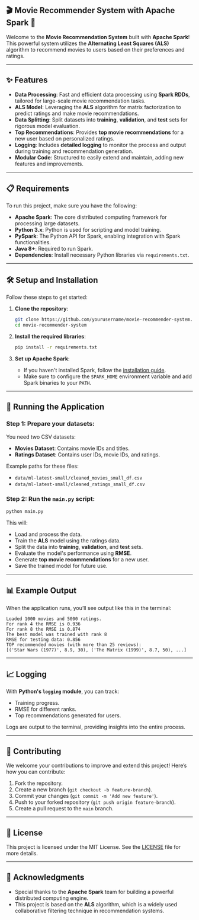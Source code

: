 ## 🎬 **Movie Recommender System** with Apache Spark 🚀

Welcome to the **Movie Recommendation System** built with **Apache Spark**! This powerful system utilizes the **Alternating Least Squares (ALS)** algorithm to recommend movies to users based on their preferences and ratings.

---

## ✨ **Features**

- **Data Processing**: Fast and efficient data processing using **Spark RDDs**, tailored for large-scale movie recommendation tasks.
- **ALS Model**: Leveraging the **ALS** algorithm for matrix factorization to predict ratings and make movie recommendations.
- **Data Splitting**: Split datasets into **training**, **validation**, and **test** sets for rigorous model evaluation.
- **Top Recommendations**: Provides **top movie recommendations** for a new user based on personalized ratings.
- **Logging**: Includes **detailed logging** to monitor the process and output during training and recommendation generation.
- **Modular Code**: Structured to easily extend and maintain, adding new features and improvements.

---

## 📋 **Requirements**

To run this project, make sure you have the following:

- **Apache Spark**: The core distributed computing framework for processing large datasets.
- **Python 3.x**: Python is used for scripting and model training.
- **PySpark**: The Python API for Spark, enabling integration with Spark functionalities.
- **Java 8+**: Required to run Spark.
- **Dependencies**: Install necessary Python libraries via `requirements.txt`.

---

## 🛠️ **Setup and Installation**

Follow these steps to get started:

1. **Clone the repository**:
   ```bash
   git clone https://github.com/yourusername/movie-recommender-system.git
   cd movie-recommender-system
   ```

2. **Install the required libraries**:
   ```bash
   pip install -r requirements.txt
   ```

3. **Set up Apache Spark**:
   - If you haven't installed Spark, follow the [installation guide](https://spark.apache.org/docs/latest/).
   - Make sure to configure the `SPARK_HOME` environment variable and add Spark binaries to your `PATH`.

---

## 🚀 **Running the Application**

### **Step 1**: Prepare your datasets:
You need two CSV datasets:
- **Movies Dataset**: Contains movie IDs and titles.
- **Ratings Dataset**: Contains user IDs, movie IDs, and ratings.

Example paths for these files:
- `data/ml-latest-small/cleaned_movies_small_df.csv`
- `data/ml-latest-small/cleaned_ratings_small_df.csv`

### **Step 2**: Run the `main.py` script:
```bash
python main.py
```

This will:
- Load and process the data.
- Train the **ALS** model using the ratings data.
- Split the data into **training**, **validation**, and **test** sets.
- Evaluate the model's performance using **RMSE**.
- Generate **top movie recommendations** for a new user.
- Save the trained model for future use.

---

## 📊 **Example Output**

When the application runs, you’ll see output like this in the terminal:

```
Loaded 1000 movies and 5000 ratings.
For rank 4 the RMSE is 0.936
For rank 8 the RMSE is 0.874
The best model was trained with rank 8
RMSE for testing data: 0.856
TOP recommended movies (with more than 25 reviews):
[('Star Wars (1977)', 8.9, 30), ('The Matrix (1999)', 8.7, 50), ...]
```

---

## 📈 **Logging**

With **Python's `logging` module**, you can track:
- Training progress.
- RMSE for different ranks.
- Top recommendations generated for users.

Logs are output to the terminal, providing insights into the entire process.

---

## 🤝 **Contributing**

We welcome your contributions to improve and extend this project! Here’s how you can contribute:
1. Fork the repository.
2. Create a new branch (`git checkout -b feature-branch`).
3. Commit your changes (`git commit -m 'Add new feature'`).
4. Push to your forked repository (`git push origin feature-branch`).
5. Create a pull request to the `main` branch.

---

## 📝 **License**

This project is licensed under the MIT License. See the [LICENSE](LICENSE) file for more details.

---

## 🙏 **Acknowledgments**

- Special thanks to the **Apache Spark** team for building a powerful distributed computing engine.
- This project is based on the **ALS** algorithm, which is a widely used collaborative filtering technique in recommendation systems.
